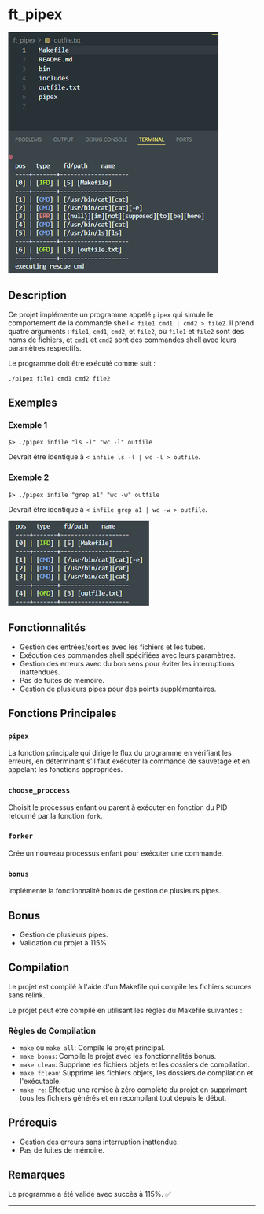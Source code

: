# ft_pipex

![alt tag](https://github.com/ftTower/ft_pipex/blob/main/errorcmd.png)


## Description

Ce projet implémente un programme appelé `pipex` qui simule le comportement de la commande shell `< file1 cmd1 | cmd2 > file2`. Il prend quatre arguments : `file1`, `cmd1`, `cmd2`, et `file2`, où `file1` et `file2` sont des noms de fichiers, et `cmd1` et `cmd2` sont des commandes shell avec leurs paramètres respectifs.

Le programme doit être exécuté comme suit :
```
./pipex file1 cmd1 cmd2 file2
```

## Exemples

### Exemple 1
```
$> ./pipex infile "ls -l" "wc -l" outfile
```
Devrait être identique à `< infile ls -l | wc -l > outfile`.

### Exemple 2
```
$> ./pipex infile "grep a1" "wc -w" outfile
```
Devrait être identique à `< infile grep a1 | wc -w > outfile`.

![alt tag](https://github.com/ftTower/ft_pipex/blob/main/basic.png)

## Fonctionnalités

- Gestion des entrées/sorties avec les fichiers et les tubes.
- Exécution des commandes shell spécifiées avec leurs paramètres.
- Gestion des erreurs avec du bon sens pour éviter les interruptions inattendues.
- Pas de fuites de mémoire.
- Gestion de plusieurs pipes pour des points supplémentaires.

## Fonctions Principales

### `pipex`

La fonction principale qui dirige le flux du programme en vérifiant les erreurs, en déterminant s'il faut exécuter la commande de sauvetage et en appelant les fonctions appropriées.

### `choose_proccess`

Choisit le processus enfant ou parent à exécuter en fonction du PID retourné par la fonction `fork`.

### `forker`

Crée un nouveau processus enfant pour exécuter une commande.

### `bonus`

Implémente la fonctionnalité bonus de gestion de plusieurs pipes.

## Bonus

- Gestion de plusieurs pipes.
- Validation du projet à 115%.

## Compilation

Le projet est compilé à l'aide d'un Makefile qui compile les fichiers sources sans relink.

Le projet peut être compilé en utilisant les règles du Makefile suivantes :

### Règles de Compilation

- `make` ou `make all`: Compile le projet principal.
- `make bonus`: Compile le projet avec les fonctionnalités bonus.
- `make clean`: Supprime les fichiers objets et les dossiers de compilation.
- `make fclean`: Supprime les fichiers objets, les dossiers de compilation et l'exécutable.
- `make re`: Effectue une remise à zéro complète du projet en supprimant tous les fichiers générés et en recompilant tout depuis le début.

## Prérequis

- Gestion des erreurs sans interruption inattendue.
- Pas de fuites de mémoire.

## Remarques

Le programme a été validé avec succès à 115%. ✅

---




